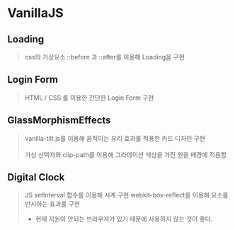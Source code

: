 # VanillaJS

## Loading

> css의 가상요소 ::before 과 ::after를 이용해 Loading을 구현

## Login Form

> HTML / CSS 를 이용한 간단한 Login Form 구현

## GlassMorphismEffects

> vanilla-tilt.js를 이용해 움직이는 유리 효과를 적용한 카드 디자인 구현 <br><br>
> 가상 선택자와 clip-path를 이용해 그라데이션 색상을 가진 원을 배경에 적용함

## Digital Clock

> JS setInterval 함수를 이용해 시계 구현
> webkit-box-reflect를 이용해 요소를 반사하는 효과를 구현
>
> - 현재 지원이 안되는 브라우져가 있기 때문에 사용하지 않는 것이 좋다.
